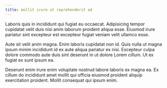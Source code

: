 ```yaml
---
title: mollit irure ut reprehenderit ad
---
```


Laboris quis in incididunt qui fugiat eu occaecat. Adipisicing tempor cupidatat velit duis nisi anim laborum proident aliqua esse. Eiusmod irure pariatur sint excepteur est excepteur fugiat veniam velit ullamco esse.

Aute sit velit anim magna. Enim laboris cupidatat non id. Quis nulla ut magna ipsum minim incididunt id ex aute aliqua pariatur ex nisi. Excepteur culpa dolore commodo aute duis sint deserunt in ut dolore Lorem cillum. Ut ex fugiat ex sunt ipsum ea.

Deserunt enim irure enim voluptate nostrud labore laboris ex magna ea. Ex cillum do incididunt amet mollit qui officia eiusmod proident aliquip exercitation proident. Mollit consequat qui ipsum enim.